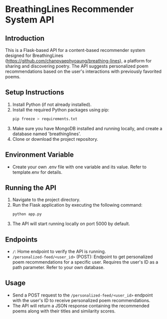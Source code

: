 # BreathingLines Recommender System API

## Introduction

This is a Flask-based API for a content-based recommender system designed for BreathingLines (https://github.com/chanpyaephyoaung/breathing-lines), a platform for sharing and discovering poetry. The API suggests personalized poem recommendations based on the user's interactions with previously favorited poems.

## Setup Instructions

1. Install Python (if not already installed).
2. Install the required Python packages using pip:
   ```bash
   pip freeze > requirements.txt
   ```
3. Make sure you have MongoDB installed and running locally, and create a database named 'breathinglines'.
4. Clone or download the project repository.

## Environment Variable

-  Create your own .env file with one variable and its value. Refer to template.env for details.

## Running the API

1. Navigate to the project directory.
2. Run the Flask application by executing the following command:
   ```bash
   python app.py
   ```
3. The API will start running locally on port 5000 by default.

## Endpoints

-  `/`: Home endpoint to verify the API is running.
-  `/personalized-feed/<user_id>` (POST): Endpoint to get personalized poem recommendations for a specific user. Requires the user's ID as a path parameter. Refer to your own database.

## Usage

-  Send a POST request to the `/personalized-feed/<user_id>` endpoint with the user's ID to receive personalized poem recommendations.
-  The API will return a JSON response containing the recommended poems along with their titles and similarity scores.
